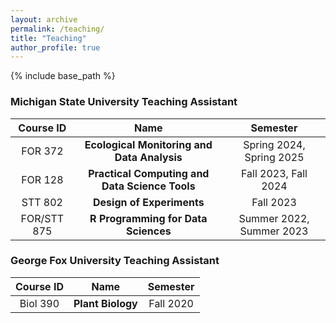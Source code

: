 ```yaml
---
layout: archive
permalink: /teaching/
title: "Teaching"
author_profile: true
---
```


{% include base_path %}

### Michigan State University Teaching Assistant

| Course ID | Name | Semester |
| :--------: |:-----------------:| :----------:|
| FOR 372 | **Ecological Monitoring and Data Analysis** | Spring 2024, Spring 2025|
| FOR 128 | **Practical Computing and Data Science Tools** | Fall 2023, Fall 2024 |
| STT 802 | **Design of Experiments** | Fall 2023 |
| FOR/STT 875 | **R Programming for Data Sciences** | Summer 2022, Summer 2023 |


### George Fox University Teaching Assistant

| Course ID | Name | Semester |
| :--------: |:-----------------:| :----------:|
| Biol 390 | **Plant Biology** | Fall 2020 |

